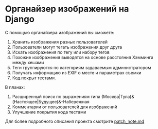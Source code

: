 # Органайзер изображений на Django
С помощью органайзера изображений вы сможете:
1. Хранить изображения разных пользователей
2. Пользователи могут тегать изображения друг друга
3. Искать изображения по тегу или набору тегов
4. Похожие изображения выводятся на основе расстояния Хэмминга между хешами
5. Теги группируются по категориям задаваемым администратором
6. Получать информацию из EXIF о месте и параметрах съемки
7. Код покрыт тестами.

В планах:
1. Расширенный поиск по выражениям типа (Москва|Тула)&(Настоящее|Будущее)&-Набережная
2. Комментарии от пользователей для изображений
3. Улучшение покрытия кода тестами


Для более подробного описания проекта смотрите [patch_note.md]

 [patch_note.md]: <https://github.com/DenisMaslennikov/photo_organizer_with_django-v2/blob/main/patch_note.md>

